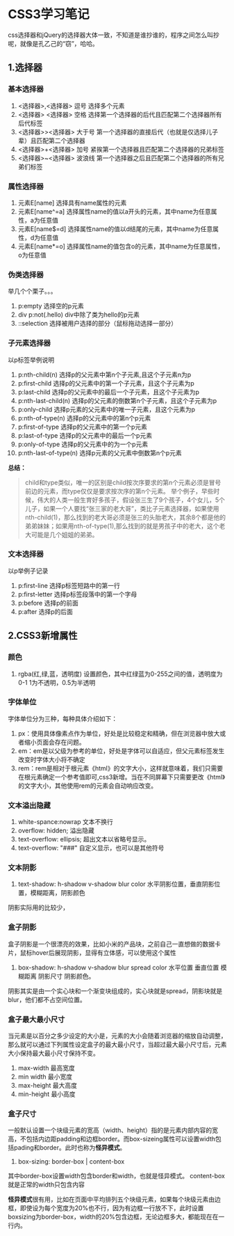 # CSS3学习笔记

css选择器和jQuery的选择器大体一致，不知道是谁抄谁的，程序之间怎么叫抄呢，就像是孔乙己的“窃”，哈哈。
## 1.选择器

### 基本选择器

1. <选择器>,<选择器>  逗号 选择多个元素
2. <选择器> <选择器>  空格 选择第一个选择器的后代且匹配第二个选择器所有后代标签
3. <选择器>><选择器>  大于号 第一个选择器的直接后代（也就是仅选择儿子辈）且匹配第二个选择器
4. <选择器>+<选择器>  加号 紧挨第一个选择器且匹配第二个选择器的兄弟标签
5. <选择器>~<选择器>  波浪线 第一个选择器之后且匹配第二个选择器的所有兄弟们标签

### 属性选择器

1. 元素E[name]  选择具有name属性的元素
2. 元素E[name^=a]  选择属性name的值以a开头的元素，其中name为任意属性，a为任意值
3. 元素E[name$=d]  选择属性name的值以d结尾的元素，其中name为任意属性，d为任意值
4. 元素E[name*=o]  选择属性name的值包含o的元素，其中name为任意属性，o为任意值


### 伪类选择器
举几个个栗子。。。

1. p:empty 选择空的p元素
2. div p:not(.hello)  div中除了类为hello的p元素
3. ::selection  选择被用户选择的部分（鼠标拖动选择一部分）


### 子元素选择器
以p标签举例说明

1. p:nth-child(n)  选择p的父元素中第n个子元素,且这个子元素n为p
2. p:first-child   选择p的父元素中的第一个子元素，且这个子元素为p
3. p:last-child   选择p的父元素中的最后一个子元素，且这个子元素为p
4. p:nth-last-child(n)   选择p的父元素的倒数第n个子元素，且这个子元素为p
5. p:only-child   选择p元素的父元素中的唯一子元素，且这个元素为p
6. p:nth-of-type(n)  选择p的父元素中的第n个p元素
7. p:first-of-type   选择p的父元素中的第一个p元素
8. p:last-of-type    选择p的父元素中的最后一个p元素
9. p:only-of-type   选择p的父元素中的为一个p元素
10. p:nth-last-of-type(n)  选择p元素的父元素中倒数第n个p元素

**总结：**
> child和type类似，唯一的区别是child按次序要求的第n个元素必须是冒号前边的元素，而type仅仅是要求按次序的第n个元素。
>举个例子，早些时候，伟大的人类一般生育好多孩子，假设张三生了9个孩子，4个女儿，5个儿子，如果一个人要找“张三家的老大哥”，类比子元素选择器，如果使用nth-child(1)，那么找到的老大哥必须是张三的头胎老大，其余8个都是他的弟弟妹妹；如果用nth-of-type(1),那么找到的就是男孩子中的老大，这个老大可能是几个姐姐的弟弟。


### 文本选择器

以p举例子记录

1. p:first-line  选择p标签短路中的第一行
2. p:first-letter 选择p标签段落中的第一个字母
3. p:before  选择p的前面
4. p:after  选择p的后面

## 2.CSS3新增属性

### 颜色

1. rgba(红,绿,蓝，透明度)   设置颜色，其中红绿蓝为0-255之间的值，透明度为0-1 1为不透明，0.5为半透明

### 字体单位
字体单位分为三种，每种具体介绍如下：

1. px：使用具体像素点作为单位，好处是比较稳定和精确，但在浏览器中放大或者缩小页面会存在问题。
2. em：em是以父级为参考的单位，好处是字体可以自适应，但父元素标签发生改变时字体大小将不确定
3. rem：rem是相对于根元素《html》的文字大小，这样就意味着，我们只需要在根元素确定一个参考值即可,css3新增。当在不同屏幕下只需要更改《html》的文字大小，其他使用rem的元素会自动响应改变。



### 文本溢出隐藏

1. white-spance:nowrap  文本不换行
2. overflow: hidden;  溢出隐藏
2. text-overflow: ellipsis;  超出文本以省略号显示。
3. text-overflow: "###"  自定义显示，也可以是其他符号


### 文本阴影

1. text-shadow: h-shadow v-shadow blur color  水平阴影位置，垂直阴影位置，模糊距离，阴影颜色

阴影实际用的比较少，

### 盒子阴影

盒子阴影是一个很漂亮的效果，比如小米的产品块，之前自己一直想做的数据卡片，鼠标hover后展现阴影，显得有立体感，可以使用这个属性

1. box-shadow: h-shadow v-shadow blur spread color  水平位置 垂直位置 模糊距离 阴影尺寸 阴影颜色。

阴影其实是由一个实心块和一个渐变块组成的，实心块就是spread，阴影块就是blur，他们都不占空间位置。


### 盒子最大最小尺寸

当元素是以百分之多少设定的大小是，元素的大小会随着浏览器的缩放自动调整，那么就可以通过下列属性设定盒子的最大最小尺寸，当超过最大最小尺寸后，元素大小保持最大最小尺寸保持不变。

1. max-width  最高宽度
2. min width  最小宽度
3. max-height  最大高度
4. min-height  最小高度

### 盒子尺寸

一般默认设置一个块级元素的宽高（width、height）指的是元素内部内容的宽高，不包括内边距padding和边框border。而box-sizeing属性可以设置width包括pading和border。此时也称为**怪异模式**。

1. box-sizing: border-box | content-box


其中border-box设置width包含border和width，也就是怪异模式。
content-box就是正常的width只包含内容

**怪异模式**很有用，比如在页面中平均排列五个块级元素，如果每个块级元素由边框，即使设为每个宽度为20%也不行，因为有边框一行放不下，此时设置boxsizing为border-box，width的20%包含边框，无论边框多大，都能现在在一行内。



 



